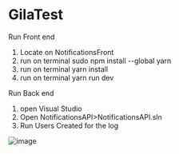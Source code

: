 # GilaTest
Run Front end
1. Locate on NotificationsFront
2. run on terminal sudo npm install --global yarn
3. run on terminal yarn install
4. run on terminal yarn run dev

Run Back end
1. open Visual Studio
2. Open NotificationsAPI>NotificationsAPI.sln
3. Run
Users Created for the log

![image](https://github.com/1osvaldoz/GilaTest/assets/13158763/8e7e7275-62a1-4ec2-8e6b-4f29bee65a5b)
